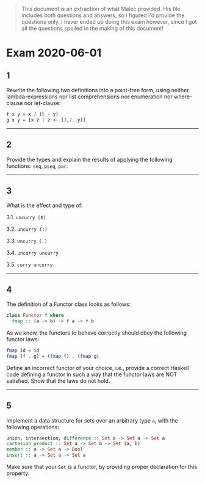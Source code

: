 > This document is an extraction of what Malec provided. His file includes both questions and answers, so I figured I'd provide the questions only.
> I never ended up doing this exam however, since I got all the questions spoiled in the making of this document!

# Exam 2020-06-01

## 1
Rewrite the following two definitions into a point-free form, using neither lambda-expressions nor list comprehensions nor enumeration nor where-clause nor let-clause:
```haskell
f x y = x / (5 - y)
g x y = [x z | z <- [3,7..y]]
```

---

## 2
Provide the types and explain the results of applying the following functions: ``seq``, ``pseq``, ``par``.

---

## 3
What is the effect and type of:

3.1. ``uncurry ($)``

3.2. ``uncurry (:)``

3.3. ``uncurry (.)``

3.4. ``uncurry uncurry``

3.5. ``curry uncurry``

---

## 4
The definition of a Functor class looks as follows:
```haskell
class Functor f where
  fmap :: (a -> b) -> f a -> f b
```
As we know, the functors to behave correctly should obey the following functor laws:
```haskell
fmap id = id
fmap (f . g) = (fmap f) . (fmap g)
```
Define an incorrect functor of your choice, i.e., provide a correct Haskell code defining a functor in such a way that the functor laws are NOT satisfied. Show that the laws do not hold.

---
## 5
Implement a data structure for sets over an arbitrary type ``a``, with the following operations:
```haskell
union, intersection, difference :: Set a -> Set a -> Set a
cartesian_product :: Set a -> Set b -> Set (a, b)
member :: a -> Set a -> Bool
insert :: a -> Set a -> Set a
```
Make sure that your ``Set`` is a functor, by providing proper declaration for this property.

